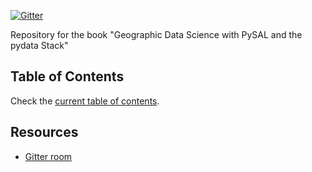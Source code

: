[![Gitter](https://badges.gitter.im/pysal/gdsbook.svg)](https://gitter.im/pysal/gdsbook?utm_source=badge&utm_medium=badge&utm_campaign=pr-badge)

Repository for the book "Geographic Data Science with PySAL and the pydata
Stack"


## Table of Contents

Check the [current table of contents](notebooks/00_toc.md).

## Resources

- [Gitter room](https://gitter.im/pysal/gdsbook?utm_source=share-link&utm_medium=link&utm_campaign=share-link)
